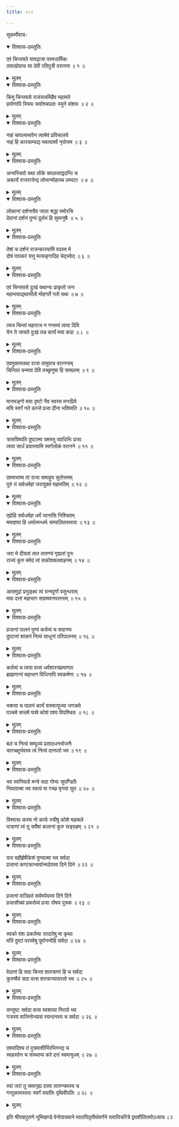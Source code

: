 ```yaml
---
title: ०८२

---
```

सुकर्मोवाच-  

<details open><summary>विश्वास-प्रस्तुतिः</summary>

एवं चिन्तयते यावद्राजा परमधार्मिकः  
तावत्प्रोवाच सा देवी रतिपुत्री वरानना ॥ १ ॥
</details>

<details><summary>मूलम्</summary>

एवं चिन्तयते यावद्राजा परमधार्मिकः  
तावत्प्रोवाच सा देवी रतिपुत्री वरानना ॥ १ ॥
</details>



<details open><summary>विश्वास-प्रस्तुतिः</summary>

किमु चिन्तयसे राजंस्त्वमिहैव महामते  
प्रायेणापि स्त्रियः सर्वाश्चपलाः स्युर्न संशयः ॥ २ ॥
</details>

<details><summary>मूलम्</summary>

किमु चिन्तयसे राजंस्त्वमिहैव महामते  
प्रायेणापि स्त्रियः सर्वाश्चपलाः स्युर्न संशयः ॥ २ ॥
</details>



<details open><summary>विश्वास-प्रस्तुतिः</summary>

नाहं चापल्यभावेन त्वामेवं प्रविचालये  
नाहं हि कारयाम्यद्य भवत्पार्श्वं नृपोत्तम ॥ ३ ॥
</details>

<details><summary>मूलम्</summary>

नाहं चापल्यभावेन त्वामेवं प्रविचालये  
नाहं हि कारयाम्यद्य भवत्पार्श्वं नृपोत्तम ॥ ३ ॥
</details>



<details open><summary>विश्वास-प्रस्तुतिः</summary>

अन्यस्त्रियो यथा लोके चपलत्वाद्वदन्ति च  
अकार्यं राजराजेन्द्र लोभान्मोहाच्च लम्पटाः ॥ ४ ॥
</details>

<details><summary>मूलम्</summary>

अन्यस्त्रियो यथा लोके चपलत्वाद्वदन्ति च  
अकार्यं राजराजेन्द्र लोभान्मोहाच्च लम्पटाः ॥ ४ ॥
</details>



<details open><summary>विश्वास-प्रस्तुतिः</summary>

लोकानां दर्शनायैव जाता श्रद्धा ममोरसि  
देवानां दर्शनं पुण्यं दुर्लभं हि सुमानुषैः ॥ ५ ॥
</details>

<details><summary>मूलम्</summary>

लोकानां दर्शनायैव जाता श्रद्धा ममोरसि  
देवानां दर्शनं पुण्यं दुर्लभं हि सुमानुषैः ॥ ५ ॥
</details>



<details open><summary>विश्वास-प्रस्तुतिः</summary>

तेषां च दर्शनं राजन्कारयामि वदस्व मे  
दोषं पापकरं यत्तु मत्सङ्गादिह चेद्भवेत् ॥ ६ ॥
</details>

<details><summary>मूलम्</summary>

तेषां च दर्शनं राजन्कारयामि वदस्व मे  
दोषं पापकरं यत्तु मत्सङ्गादिह चेद्भवेत् ॥ ६ ॥
</details>



<details open><summary>विश्वास-प्रस्तुतिः</summary>

एवं चिन्तयसे दुःखं यथान्यः प्राकृतो जनः  
महाभयाद्यथाभीतो मोहगर्ते गतो यथा ॥ ७ ॥
</details>

<details><summary>मूलम्</summary>

एवं चिन्तयसे दुःखं यथान्यः प्राकृतो जनः  
महाभयाद्यथाभीतो मोहगर्ते गतो यथा ॥ ७ ॥
</details>



<details open><summary>विश्वास-प्रस्तुतिः</summary>

त्यज चिन्तां महाराज न गन्तव्यं त्वया दिवि  
येन ते जायते दुःखं तन्न कार्यं मया कदा ॥ ८ ॥
</details>

<details><summary>मूलम्</summary>

त्यज चिन्तां महाराज न गन्तव्यं त्वया दिवि  
येन ते जायते दुःखं तन्न कार्यं मया कदा ॥ ८ ॥
</details>



<details open><summary>विश्वास-प्रस्तुतिः</summary>

एवमुक्तस्तथा राजा तामुवाच वराननाम्  
चिन्तितं यन्मया देवि तच्छृणुष्व हि साम्प्रतम् ॥ ९ ॥
</details>

<details><summary>मूलम्</summary>

एवमुक्तस्तथा राजा तामुवाच वराननाम्  
चिन्तितं यन्मया देवि तच्छृणुष्व हि साम्प्रतम् ॥ ९ ॥
</details>



<details open><summary>विश्वास-प्रस्तुतिः</summary>

मानभङ्गो मया दृष्टो नैव स्वस्य मनःप्रिये  
मयि स्वर्गं गते कान्ते प्रजा दीना भविष्यति ॥ १० ॥
</details>

<details><summary>मूलम्</summary>

मानभङ्गो मया दृष्टो नैव स्वस्य मनःप्रिये  
मयि स्वर्गं गते कान्ते प्रजा दीना भविष्यति ॥ १० ॥
</details>



<details open><summary>विश्वास-प्रस्तुतिः</summary>

त्रासयिष्यति दुष्टात्मा यमस्तु व्याधिभिः प्रजाः  
त्वया सार्धं प्रयास्यामि स्वर्गलोकं वरानने ॥ ११ ॥
</details>

<details><summary>मूलम्</summary>

त्रासयिष्यति दुष्टात्मा यमस्तु व्याधिभिः प्रजाः  
त्वया सार्धं प्रयास्यामि स्वर्गलोकं वरानने ॥ ११ ॥
</details>



<details open><summary>विश्वास-प्रस्तुतिः</summary>

एवमाभाष्य तां राजा समाहूय सुतोत्तमम्  
पूरुं तं सर्वधर्मज्ञं जरायुक्तं महामतिम् ॥ १२ ॥
</details>

<details><summary>मूलम्</summary>

एवमाभाष्य तां राजा समाहूय सुतोत्तमम्  
पूरुं तं सर्वधर्मज्ञं जरायुक्तं महामतिम् ॥ १२ ॥
</details>



<details open><summary>विश्वास-प्रस्तुतिः</summary>

एह्येहि सर्वधर्मज्ञ धर्मं जानासि निश्चितम्  
ममाज्ञया हि धर्मात्मन्धर्मः सम्पालितस्त्वया ॥ १३ ॥
</details>

<details><summary>मूलम्</summary>

एह्येहि सर्वधर्मज्ञ धर्मं जानासि निश्चितम्  
ममाज्ञया हि धर्मात्मन्धर्मः सम्पालितस्त्वया ॥ १३ ॥
</details>



<details open><summary>विश्वास-प्रस्तुतिः</summary>

जरा मे दीयतां तात तारुण्यं गृह्यतां पुनः  
राज्यं कुरु ममेदं त्वं सकोशबलवाहनम् ॥ १४ ॥
</details>

<details><summary>मूलम्</summary>

जरा मे दीयतां तात तारुण्यं गृह्यतां पुनः  
राज्यं कुरु ममेदं त्वं सकोशबलवाहनम् ॥ १४ ॥
</details>



<details open><summary>विश्वास-प्रस्तुतिः</summary>

आसमुद्रां प्रभुङ्क्ष्व त्वं रत्नपूर्णां वसुन्धराम्  
मया दत्तां महाभाग सग्रामवनपत्तनाम् ॥ १५ ॥
</details>

<details><summary>मूलम्</summary>

आसमुद्रां प्रभुङ्क्ष्व त्वं रत्नपूर्णां वसुन्धराम्  
मया दत्तां महाभाग सग्रामवनपत्तनाम् ॥ १५ ॥
</details>



<details open><summary>विश्वास-प्रस्तुतिः</summary>

प्रजानां पालनं पुण्यं कर्तव्यं च सदानघ  
दुष्टानां शासनं नित्यं साधूनां परिपालनम् ॥ १६ ॥
</details>

<details><summary>मूलम्</summary>

प्रजानां पालनं पुण्यं कर्तव्यं च सदानघ  
दुष्टानां शासनं नित्यं साधूनां परिपालनम् ॥ १६ ॥
</details>



<details open><summary>विश्वास-प्रस्तुतिः</summary>

कर्तव्यं च त्वया वत्स धर्मशास्त्रप्रमाणतः  
ब्राह्मणानां महाभाग विधिनापि स्वकर्मणा ॥ १७ ॥
</details>

<details><summary>मूलम्</summary>

कर्तव्यं च त्वया वत्स धर्मशास्त्रप्रमाणतः  
ब्राह्मणानां महाभाग विधिनापि स्वकर्मणा ॥ १७ ॥
</details>



<details open><summary>विश्वास-प्रस्तुतिः</summary>

भक्त्या च पालनं कार्यं यस्मात्पूज्या जगत्त्रये  
पञ्चमे सप्तमे घस्रे कोशं पश्य विपश्चितः ॥ १८ ॥
</details>

<details><summary>मूलम्</summary>

भक्त्या च पालनं कार्यं यस्मात्पूज्या जगत्त्रये  
पञ्चमे सप्तमे घस्रे कोशं पश्य विपश्चितः ॥ १८ ॥
</details>



<details open><summary>विश्वास-प्रस्तुतिः</summary>

बलं च नित्यं सम्पूज्यं प्रसादधनभोजनैः  
चारचक्षुर्भवस्व त्वं नित्यं दानपरो भव ॥ १९ ॥
</details>

<details><summary>मूलम्</summary>

बलं च नित्यं सम्पूज्यं प्रसादधनभोजनैः  
चारचक्षुर्भवस्व त्वं नित्यं दानपरो भव ॥ १९ ॥
</details>



<details open><summary>विश्वास-प्रस्तुतिः</summary>

भव स्वनियतो मन्त्रे सदा गोप्यः सुपण्डितैः  
नियतात्मा भव स्वत्वं मा गच्छ मृगयां सुत ॥ २० ॥
</details>

<details><summary>मूलम्</summary>

भव स्वनियतो मन्त्रे सदा गोप्यः सुपण्डितैः  
नियतात्मा भव स्वत्वं मा गच्छ मृगयां सुत ॥ २० ॥
</details>



<details open><summary>विश्वास-प्रस्तुतिः</summary>

विश्वासः कस्य नो कार्यः स्त्रीषु कोशे महाबले  
पात्राणां त्वं तु सर्वेषां कलानां कुरु सङ्ग्रहम् ॥ २१ ॥
</details>

<details><summary>मूलम्</summary>

विश्वासः कस्य नो कार्यः स्त्रीषु कोशे महाबले  
पात्राणां त्वं तु सर्वेषां कलानां कुरु सङ्ग्रहम् ॥ २१ ॥
</details>



<details open><summary>विश्वास-प्रस्तुतिः</summary>

यज यज्ञैर्हृषीकेशं पुण्यात्मा भव सर्वदा  
प्रजानां कण्टकान्सर्वान्मर्दयस्व दिने दिने ॥ २२ ॥
</details>

<details><summary>मूलम्</summary>

यज यज्ञैर्हृषीकेशं पुण्यात्मा भव सर्वदा  
प्रजानां कण्टकान्सर्वान्मर्दयस्व दिने दिने ॥ २२ ॥
</details>



<details open><summary>विश्वास-प्रस्तुतिः</summary>

प्रजानां वाञ्छितं सर्वमर्पयस्व दिने दिने  
प्रजासौख्यं प्रकर्तव्यं प्रजाः पोषय पुत्रक ॥ २३ ॥
</details>

<details><summary>मूलम्</summary>

प्रजानां वाञ्छितं सर्वमर्पयस्व दिने दिने  
प्रजासौख्यं प्रकर्तव्यं प्रजाः पोषय पुत्रक ॥ २३ ॥
</details>



<details open><summary>विश्वास-प्रस्तुतिः</summary>

स्वको वंशः प्रकर्तव्यः परदारेषु मा कृथाः  
मतिं दुष्टां परस्वेषु पूर्वानन्वेहि सर्वदा ॥ २४ ॥
</details>

<details><summary>मूलम्</summary>

स्वको वंशः प्रकर्तव्यः परदारेषु मा कृथाः  
मतिं दुष्टां परस्वेषु पूर्वानन्वेहि सर्वदा ॥ २४ ॥
</details>



<details open><summary>विश्वास-प्रस्तुतिः</summary>

वेदानां हि सदा चिन्ता शास्त्राणां हि च सर्वदा  
कुरुष्वैवं सदा वत्स शस्त्राभ्यासरतो भव ॥ २५ ॥
</details>

<details><summary>मूलम्</summary>

वेदानां हि सदा चिन्ता शास्त्राणां हि च सर्वदा  
कुरुष्वैवं सदा वत्स शस्त्राभ्यासरतो भव ॥ २५ ॥
</details>



<details open><summary>विश्वास-प्रस्तुतिः</summary>

सन्तुष्टः सर्वदा वत्स स्वशय्या निरतो भव  
गजस्य वाजिनोभ्यासं स्यन्दनस्य च सर्वदा ॥ २६ ॥
</details>

<details><summary>मूलम्</summary>

सन्तुष्टः सर्वदा वत्स स्वशय्या निरतो भव  
गजस्य वाजिनोभ्यासं स्यन्दनस्य च सर्वदा ॥ २६ ॥
</details>



<details open><summary>विश्वास-प्रस्तुतिः</summary>

एवमादिश्य तं पुत्रमाशीर्भिरभिनन्द्य च  
स्वहस्तेन च संस्थाप्य करे दत्तं स्वमायुधम् ॥ २७ ॥
</details>

<details><summary>मूलम्</summary>

एवमादिश्य तं पुत्रमाशीर्भिरभिनन्द्य च  
स्वहस्तेन च संस्थाप्य करे दत्तं स्वमायुधम् ॥ २७ ॥
</details>



<details open><summary>विश्वास-प्रस्तुतिः</summary>

स्वां जरां तु समागृह्य दत्त्वा तारुण्यमस्य च  
गन्तुकामस्ततः स्वर्गं ययातिः पृथिवीपतिः ॥ २८ ॥
</details>

<details><summary>मूलम्</summary>

स्वां जरां तु समागृह्य दत्त्वा तारुण्यमस्य च  
गन्तुकामस्ततः स्वर्गं ययातिः पृथिवीपतिः ॥ २८ ॥
</details>


इति श्रीपद्मपुराणे भूमिखण्डे वेनोपाख्याने मातापितृतीर्थवर्णने ययातिचरित्रे द्व्यशीतितमोऽध्यायः ८२